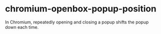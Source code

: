 # chromium-openbox-popup-position

In Chromium, repeatedly opening and closing a popup shifts the popup down
each time.
